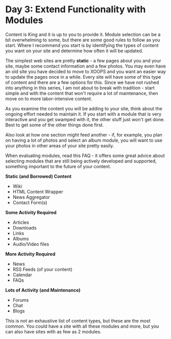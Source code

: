 # Day 3: Extend Functionality with Modules

Content is King and it is up to you to provide it. Module selection can be a bit overwhelming to some, but there are some good rules to follow as you start. Where I recommend you start is by identifying the types of content you want on your site and determine how often it will be updated.

The simplest web sites are pretty **static** - a few pages about you and your site, maybe some contact information and a few photos. You may even have an old site you have decided to move to XOOPS and you want an easier way to update the pages once in a while. Every site will have some of this type of content and there are a few options for this. Since we have not rushed into anything in this series, I am not about to break with tradition - start simple and with the content that won't require a lot of maintenance, then move on to more labor-intensive content.

As you examine the content you will be adding to your site, think about the ongoing effort needed to maintain it. If you start with a module that is very interactive and you get swamped with it, the other stuff just won't get done. Best to get some of the other things done first.

Also look at how one section might feed another - if, for example, you plan on having a lot of photos and select an album module, you will want to use your photos in other areas of your site pretty easily.

When evaluating modules, read this FAQ - it offers some great advice about selecting modules that are still being actively developed and supported, something important to the future of your content.

**Static (and Borrowed) Content**
- Wiki
- HTML Content Wrapper
- News Aggregator
- Contact Form(s)

**Some Activity Required**
- Articles
- Downloads
- Links
- Albums
- Audio/Video files

**More Activity Required**
- News
- RSS Feeds (of your content)
- Calendar
- FAQs

**Lots of Activity (and Maintenance)**
- Forums
- Chat
- Blogs

This is not an exhaustive list of content types, but these are the most common. You could have a site with all these modules and more, but you can also have sites with as few as 2 modules.
